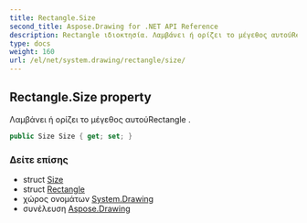 ```yaml
---
title: Rectangle.Size
second_title: Aspose.Drawing for .NET API Reference
description: Rectangle ιδιοκτησία. Λαμβάνει ή ορίζει το μέγεθος αυτούRectangle .
type: docs
weight: 160
url: /el/net/system.drawing/rectangle/size/
---
```

## Rectangle.Size property

Λαμβάνει ή ορίζει το μέγεθος αυτούRectangle .

```csharp
public Size Size { get; set; }
```

### Δείτε επίσης

* struct [Size](../../size/)
* struct [Rectangle](../)
* χώρος ονομάτων [System.Drawing](../../rectangle/)
* συνέλευση [Aspose.Drawing](../../../)


